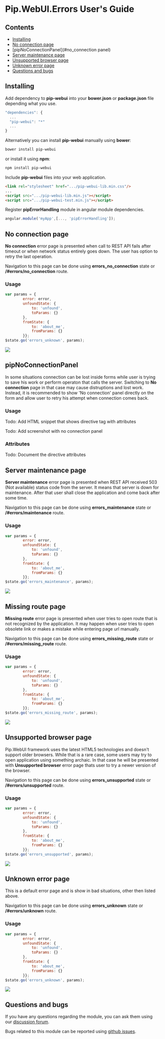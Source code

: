 # Pip.WebUI.Errors User's Guide

## <a name="contents"></a> Contents
- [Installing](#install)
- [No connection page](#no_connection_page)
- [pipNoConnectionPanel](#no_connection panel)
- [Server maintenance page](#server_maintenance_page)
- [Unsupported browser page](#unsupported_browser_page)
- [Unknown error page](#unknown_error_page)
- [Questions and bugs](#issues)


## <a name="install"></a> Installing

Add dependency to **pip-webui** into your **bower.json** or **package.json** file depending what you use.
```javascript
"dependencies": {
  ...
  "pip-webui": "*"
  ...
}
```

Alternatively you can install **pip-webui** manually using **bower**:
```bash
bower install pip-webui
```

or install it using **npm**:
```bash
npm install pip-webui
```

Include **pip-webui** files into your web application.
```html
<link rel="stylesheet" href=".../pip-webui-lib.min.css"/>
...
<script src=".../pip-webui-lib.min.js"></script>
<script src=".../pip-webui-test.min.js"></script>
```

Register **pipErrorHandling** module in angular module dependencies.
```javascript
angular.module('myApp',[..., 'pipErrorHandling']);
```


## <a name="no_connection_page"></a> No connection page

**No connection** error page is presented when call to REST API fails after timeout or when network status entirely goes down.
The user has option to retry the last operation.

Navigation to this page can be done using **errors_no_connection** state or **/#errors/no_connection** route.

### Usage
```javascript
var params = {
        error: error,
        unfoundState: {
            to: 'unfound',
            toParams: {}
        },
        fromState: {
            to: 'about_me',
            fromParams: {}
        }};
$state.go('errors_unknown', params);
```

<img src="../doc/images/img-no_connection.png"/>


## <a name="no_connection_panel"></a> pipNoConnectionPanel

In some situations connection can be lost inside forms while user is trying to save his work or perform operaton that calls the server. Switching to **No connection** page in that case may cause distruptions and lost work. Instead, it is recommended to
show 'No connection' panel directly on the form and allow user to retry his attempt when connection comes back.

### Usage
Todo: Add HTML snippet that shows directive tag with attributes

Todo: Add screenshot with no connection panel

### Attributes
Todo: Document the directive attributes

## <a name="server_maintenance_page"></a> Server maintenance page

**Server maintenance** error page is presented when REST API received 503 (Not available) status code from the server.
It means that server is down for maintenance. After that user shall close the application and come back after some time.

Navigation to this page can be done using **errors_maintenance** state or **/#errors/maintenance** route.

### Usage
```javascript
var params = {
        error: error,
        unfoundState: {
            to: 'unfound',
            toParams: {}
        },
        fromState: {
            to: 'about_me',
            fromParams: {}
        }};
$state.go('errors_maintenance', params);
```

<img src="../doc/images/img-maintenance.png"/>


## <a name="missing_route_page"></a> Missing route page

**Missing route** error page is presented when user tries to open route that is not recognized by the application. 
It may happen when user tries to open obsolete link or makes a mistake while entering page url manually.

Navigation to this page can be done using **errors_missing_route** state or **/#errors/missing_route** route.

### Usage
```javascript
var params = {
        error: error,
        unfoundState: {
            to: 'unfound',
            toParams: {}
        },
        fromState: {
            to: 'about_me',
            fromParams: {}
        }};
$state.go('errors_missing_route', params);
```

<img src="../doc/images/img-route_fails.png"/>


## <a name="unsupported_browser_page"></a> Unsupported browser page

Pip.WebUI framework uses the latest HTML5 technologies and doesn't support older browsers. While that is a rare case,
some users may try to open application using something archaic. In that case he will be presented with 
**Unsupported browser** error page thats user to try a newer version of the browser. 

Navigation to this page can be done using **errors_unsupported** state or **/#errors/unsupported** route.

### Usage
```javascript
var params = {
        error: error,
        unfoundState: {
            to: 'unfound',
            toParams: {}
        },
        fromState: {
            to: 'about_me',
            fromParams: {}
        }};
$state.go('errors_unsupported', params);
```

<img src="../doc/images/img-unsupported.png"/>


## <a name="unknown_error_page"></a> Unknown error page

This is a default error page and is show in bad situations, other then listed above.

Navigation to this page can be done using **errors_unknown** state or **/#errors/unknown** route.

### Usage
```javascript
var params = {
        error: error,
        unfoundState: {
            to: 'unfound',
            toParams: {}
        },
        fromState: {
            to: 'about_me',
            fromParams: {}
        }};
$state.go('errors_unknown', params);
```

<img src="../doc/images/img-unknown_error.png"/>


## <a name="issues"></a> Questions and bugs

If you have any questions regarding the module, you can ask them using our 
[discussion forum](https://groups.google.com/forum/#!forum/pip-webui).

Bugs related to this module can be reported using [github issues](https://github.com/pip-webui/pip-webui-settings/issues).
